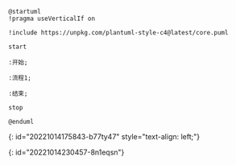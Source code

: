 ```plantuml
@startuml
!pragma useVerticalIf on

!include https://unpkg.com/plantuml-style-c4@latest/core.puml

start

:开始;

:流程1;

:结束;

stop

@enduml
```
{: id="20221014175843-b77ty47" style="text-align: left;"}

{: id="20221014230457-8n1eqsn"}
